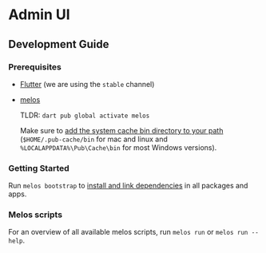 # Admin UI

## Development Guide

### Prerequisites

-   [Flutter](https://flutter.dev/docs/get-started/install) (we are using the `stable` channel)
-   [melos](https://melos.invertase.dev/getting-started)

    TLDR: `dart pub global activate melos`

    Make sure to [add the system cache bin directory to your path](https://dart.dev/tools/pub/cmd/pub-global#running-a-script-from-your-path) (`$HOME/.pub-cache/bin` for mac and linux and `%LOCALAPPDATA%\Pub\Cache\bin` for most Windows versions).

### Getting Started

Run `melos bootstrap` to [install and link dependencies](https://melos.invertase.dev/commands/bootstrap) in all packages and apps.

### Melos scripts

For an overview of all available melos scripts, run `melos run` or `melos run --help`.

